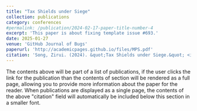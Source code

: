 ```yaml
---
title: "Tax Shields under Siege"
collection: publications
category: conferences
#permalink: /publication/2024-02-17-paper-title-number-4
excerpt: 'This paper is about fixing template issue #693.'
date: 2025-01-27
venue: 'GitHub Journal of Bugs'
paperurl: 'http://academicpages.github.io/files/MPS.pdf'
citation: 'Song, Zirui. (2024). &quot;Tax Shields under Siege.&quot; <i>GitHub Journal of Bugs</i>. 1(3).'
---
```


The contents above will be part of a list of publications, if the user clicks the link for the publication than the contents of section will be rendered as a full page, allowing you to provide more information about the paper for the reader. When publications are displayed as a single page, the contents of the above "citation" field will automatically be included below this section in a smaller font.
